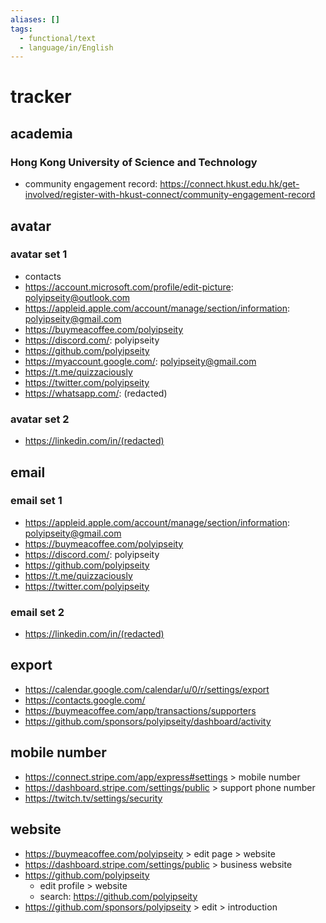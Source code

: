 ```yaml
---
aliases: []
tags:
  - functional/text
  - language/in/English
---
```


# tracker

## academia

### Hong Kong University of Science and Technology

- community engagement record: <https://connect.hkust.edu.hk/get-involved/register-with-hkust-connect/community-engagement-record>

## avatar

### avatar set 1

- contacts
- <https://account.microsoft.com/profile/edit-picture>: <polyipseity@outlook.com>
- <https://appleid.apple.com/account/manage/section/information>: <polyipseity@gmail.com>
- <https://buymeacoffee.com/polyipseity>
- <https://discord.com/>: polyipseity
- <https://github.com/polyipseity>
- <https://myaccount.google.com/>: <polyipseity@gmail.com>
- <https://t.me/quizzaciously>
- <https://twitter.com/polyipseity>
- <https://whatsapp.com/>: (redacted)

### avatar set 2

- <https://linkedin.com/in/(redacted)>

## email

### email set 1

- <https://appleid.apple.com/account/manage/section/information>: <polyipseity@gmail.com>
- <https://buymeacoffee.com/polyipseity>
- <https://discord.com/>: polyipseity
- <https://github.com/polyipseity>
- <https://t.me/quizzaciously>
- <https://twitter.com/polyipseity>

### email set 2

- <https://linkedin.com/in/(redacted)>

## export

- <https://calendar.google.com/calendar/u/0/r/settings/export>
- <https://contacts.google.com/>
- <https://buymeacoffee.com/app/transactions/supporters>
- <https://github.com/sponsors/polyipseity/dashboard/activity>

## mobile number

- <https://connect.stripe.com/app/express#settings> > mobile number
- <https://dashboard.stripe.com/settings/public> > support phone number
- <https://twitch.tv/settings/security>

## website

- <https://buymeacoffee.com/polyipseity> > edit page > website
- <https://dashboard.stripe.com/settings/public> > business website
- <https://github.com/polyipseity>
  - edit profile > website
  - search: <https://github.com/polyipseity>
- <https://github.com/sponsors/polyipseity> > edit > introduction

